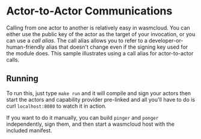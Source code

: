 # Actor-to-Actor Communications

Calling from one actor to another is relatively easy in wasmcloud. You can either use the public key of the actor as the target of your invocation, or you can use a _call alias_. The call alias allows you to refer to a developer-or-human-friendly alias that doesn't change even if the signing key used for the module does. This sample illustrates using a call alias for actor-to-actor calls.

## Running

To run this, just type `make run` and it will compile and sign your actors then start the actors and
capability provider pre-linked and all you'll have to do is curl `localhost:8080` to watch it in action.

If you want to do it manually, you can build `pinger` and `ponger` independently, sign them, and then
start a wasmcloud host with the included manifest.